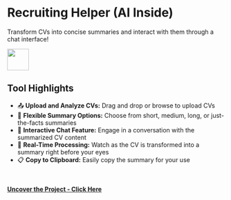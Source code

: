 # Recruiting Helper (AI Inside)
Transform CVs into concise summaries and interact with them through a chat interface!
<br>

<img src="https://github.com/tobwil/markdown_website/assets/72387477/4cdbc6cf-ad7e-42de-bca2-5f449d421173" height="50">
<br>

## Tool Highlights

* 📤 **Upload and Analyze CVs:** Drag and drop or browse to upload CVs
* 📝 **Flexible Summary Options:** Choose from short, medium, long, or just-the-facts summaries
* 💬 **Interactive Chat Feature:** Engage in a conversation with the summarized CV content
* 🔄 **Real-Time Processing:** Watch as the CV is transformed into a summary right before your eyes
* 📋 **Copy to Clipboard:** Easily copy the summary for your use
<br>

**[<i class="fa-solid fa-up-right-from-square"></i> Uncover the Project - Click Here](https://a.picoapps.xyz/deep-act)**

